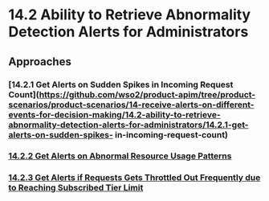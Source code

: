 # 14.2 Ability to Retrieve Abnormality Detection Alerts for Administrators
<scenario description>

## Approaches

### [14.2.1 Get Alerts on Sudden Spikes in Incoming Request Count](https://github.com/wso2/product-apim/tree/product-scenarios/product-scenarios/14-receive-alerts-on-different-events-for-decision-making/14.2-ability-to-retrieve-abnormality-detection-alerts-for-administrators/14.2.1-get-alerts-on-sudden-spikes- in-incoming-request-count)
### [14.2.2 Get Alerts on Abnormal Resource Usage Patterns](https://github.com/wso2/product-apim/tree/product-scenarios/product-scenarios/14-receive-alerts-on-different-events-for-decision-making/14.2-ability-to-retrieve-abnormality-detection-alerts-for-administrators/14.2.2-get-alerts-on-abnormal-resource-usage-patterns)
### [14.2.3 Get Alerts if Requests Gets Throttled Out Frequently due to Reaching Subscribed Tier Limit](https://github.com/wso2/product-apim/tree/product-scenarios/product-scenarios/14-receive-alerts-on-different-events-for-decision-making/14.2-ability-to-retrieve-abnormality-detection-alerts-for-administrators/14.2.3-get-alerts-if-requests-get-throttled-out-frequently-due-to-reaching-subscribed-tier-limit)